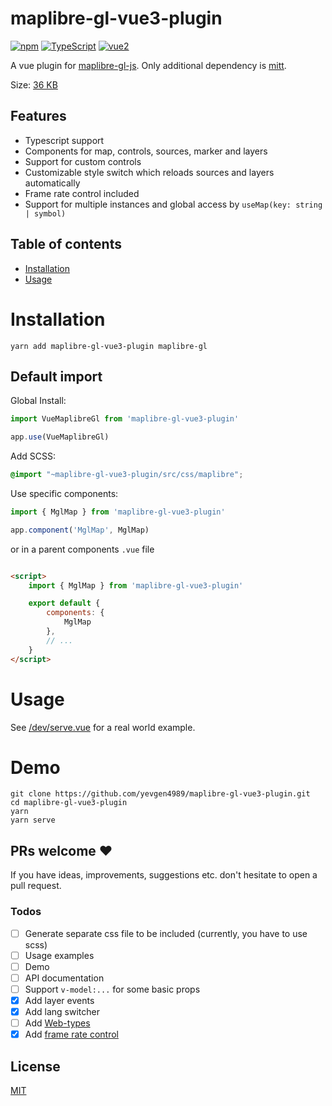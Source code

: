 # maplibre-gl-vue3-plugin

[![npm](https://img.shields.io/npm/v/maplibre-gl-vue3-plugin.svg?style=flat-square)](https://www.npmjs.com/package/maplibre-gl-vue3-plugin)
[![TypeScript](https://img.shields.io/badge/-Typescript-informational?style=flat-square)](https://www.typescriptlang.org/)
[![vue2](https://img.shields.io/badge/vue-3.x-brightgreen.svg?style=flat-square)](https://vuejs.org/)

A vue plugin for [maplibre-gl-js](https://github.com/maplibre/maplibre-gl-js). Only additional dependency is [mitt](https://github.com/developit/mitt).

Size: [36 KB](https://bundlephobia.com/package/maplibre-gl-vue3-plugin)

## Features

- Typescript support 
- Components for map, controls, sources, marker and layers
- Support for custom controls
- Customizable style switch which reloads sources and layers automatically
- Frame rate control included
- Support for multiple instances and global access by `useMap(key: string | symbol)`

## Table of contents

- [Installation](#installation)
- [Usage](#usage)

# Installation

```shell
yarn add maplibre-gl-vue3-plugin maplibre-gl
```

## Default import

Global Install:

```typescript
import VueMaplibreGl from 'maplibre-gl-vue3-plugin'

app.use(VueMaplibreGl)
```

Add SCSS:

```scss
@import "~maplibre-gl-vue3-plugin/src/css/maplibre";
```

Use specific components:

```typescript
import { MglMap } from 'maplibre-gl-vue3-plugin'

app.component('MglMap', MglMap)
```

or in a parent components `.vue` file

```html

<script>
	import { MglMap } from 'maplibre-gl-vue3-plugin'

	export default {
		components: {
			MglMap
		},
		// ...
	}
</script>
```

# Usage

See [/dev/serve.vue](https://github.com/yevgen4989/maplibre-gl-vue3-plugin/blob/master/dev/serve.vue) for a real world example.

# Demo

```shell
git clone https://github.com/yevgen4989/maplibre-gl-vue3-plugin.git
cd maplibre-gl-vue3-plugin
yarn
yarn serve
```

## PRs welcome ♥

If you have ideas, improvements, suggestions etc. don't hesitate to open a pull request.

### Todos

- [ ] Generate separate css file to be included (currently, you have to use scss)
- [ ] Usage examples
- [ ] Demo
- [ ] API documentation
- [ ] Support `v-model:...` for some basic props
- [x] Add layer events
- [x] Add lang switcher
- [ ] Add [Web-types](https://github.com/JetBrains/web-types)
- [x] Add [frame rate control](https://github.com/mapbox/mapbox-gl-framerate)

## License

[MIT](http://opensource.org/licenses/MIT)
